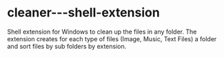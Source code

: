 # cleaner---shell-extension
Shell extension for Windows to clean up the files in any folder. The extension creates for each type of files (Image, Music, Text Files) a folder and sort files by sub folders by extension.
